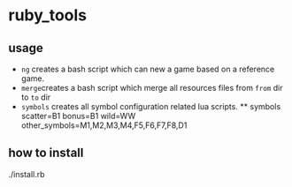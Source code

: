# ruby_tools

## usage
* `ng` creates a bash script which can new a game based on a reference game.
* `merge`creates a bash script which merge all resources files from `from` dir to `to` dir
* `symbols` creates all symbol configuration related lua scripts.
** symbols scatter=B1 bonus=B1 wild=WW other_symbols=M1,M2,M3,M4,F5,F6,F7,F8,D1

## how to install
./install.rb
